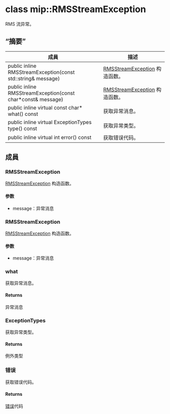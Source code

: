 # <a name="class-miprmsstreamexception"></a>class mip::RMSStreamException 
RMS 流异常。
  
## <a name="summary"></a>“摘要”
 成員                        | 描述                                
--------------------------------|---------------------------------------------
public inline RMSStreamException(const std::string& message)  |  [RMSStreamException](#classmip_1_1_r_m_s_stream_exception) 构造函数。
public inline RMSStreamException(const char*const& message)  |  [RMSStreamException](#classmip_1_1_r_m_s_stream_exception) 构造函数。
public inline virtual const char* what() const  |  获取异常消息。
public inline virtual ExceptionTypes type() const  |  获取异常类型。
public inline virtual int error() const  |  获取错误代码。
  
## <a name="members"></a>成員
  
### <a name="rmsstreamexception"></a>RMSStreamException
[RMSStreamException](#classmip_1_1_r_m_s_stream_exception) 构造函数。
  
#### <a name="parameters"></a>参数
* message：异常消息
  
### <a name="rmsstreamexception"></a>RMSStreamException
[RMSStreamException](#classmip_1_1_r_m_s_stream_exception) 构造函数。
  
#### <a name="parameters"></a>参数
* message：异常消息
  
### <a name="what"></a>what
获取异常消息。
  
#### <a name="returns"></a>Returns
异常消息
  
### <a name="exceptiontypes"></a>ExceptionTypes
获取异常类型。
  
#### <a name="returns"></a>Returns
例外类型
  
### <a name="error"></a>错误
获取错误代码。
  
#### <a name="returns"></a>Returns
[错误](#classmip_1_1_error)代码